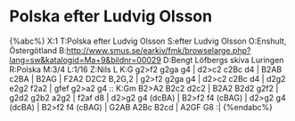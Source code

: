 # Polska efter Ludvig Olsson

{%abc%}
X:1
T:Polska efter Ludvig Olsson
S:efter Ludvig Olsson
O:Enshult, Östergötland
B:http://www.smus.se/earkiv/fmk/browselarge.php?lang=sw&katalogid=Ma+9&bildnr=00029
D:Bengt Löfbergs skiva Luringen
R:Polska
M:3/4
L:1/16
Z:Nils L
K:G
g2>f2 g2ga g4 | d2>c2 c2Bc d4 | B2AB c2BA | B2AG | F2A2 D2C2 B,2G,2 | 
g2>f2 g2ga g4 | d2>c2 c2Bc d4 | d2g2 e2g2 f2a2 | gfef g2>a2 g4 ::
K:Gm
B2>A2 B2c2 d2c2 | B2A2 B2d2 g2f2 | g2d2 g2b2 a2g2 | f2af d8 |
d2>g2 g4 (dcBA) | B2>f2 f4 (cBAG) | d2>g2 g4 (dcBA) | B2>f2 f4 (cBAG) | 
G2AB A2Bc B2cd | A2GF G8 :|
{%endabc%}
